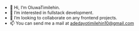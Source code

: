 - 👋 Hi, I’m OluwaTimilehin.
- 👀 I’m interested in fullstack development.
- 💞️ I’m looking to collaborate on any frontend projects.
- 📫 You can send me a mail at adedayotimilehin10@gmail.com

<!---
Timi-cell/Timi-cell is a ✨ special ✨ repository because its `README.md` (this file) appears on your GitHub profile.
You can click the Preview link to take a look at your changes.
--->

